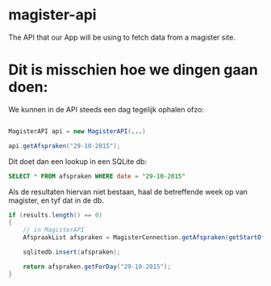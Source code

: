 # magister-api
The API that our App will be using to fetch data from a magister site.


# Dit is misschien hoe we dingen gaan doen:

We kunnen in de API steeds een dag tegelijk ophalen ofzo:

```java

MagisterAPI api = new MagisterAPI(...)

api.getAfspraken("29-10-2015");

```

Dit doet dan een lookup in een SQLite db:

```sql
SELECT * FROM afspraken WHERE date = "29-10-2015"
```

Als de resultaten hiervan niet bestaan, haal de betreffende week op van magister, en tyf dat in de db.

```java
if (results.length() == 0)
{
	// in MagisterAPI
	AfspraakList afspraken = MagisterConnection.getAfspraken(getStartOfWeek("29-10-2015"), getEndOfWeek("29-10-2015"));

	sqlitedb.insert(afspraken);

	return afspraken.getForDay("29-10-2015");
}
```
